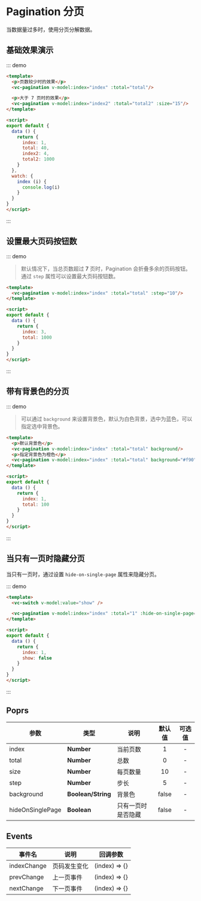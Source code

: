 # Pagination 分页

当数据量过多时，使用分页分解数据。

## 基础效果演示

::: demo 
```html
<template>
  <p>页数较少时的效果</p>
  <vc-pagination v-model:index="index" :total="total"/>

  <p>大于 7 页时的效果</p>
  <vc-pagination v-model:index="index2" :total="total2" :size="15"/>
</template>

<script>
export default {
  data () {
    return {
      index: 1,
      total: 40,
      index2: 4,
      total2: 1000
    }
  },
  watch: {
    index (i) {
      console.log(i)
    }
  }
}
</script>
```
:::


## 设置最大页码按钮数

::: demo 

> 默认情况下，当总页数超过 **7** 页时，Pagination 会折叠多余的页码按钮。通过 `step` 属性可以设置最大页码按钮数。

```html
<template>
  <vc-pagination v-model:index="index" :total="total" :step="10"/>
</template>

<script>
export default {
  data () {
    return {
      index: 3,
      total: 1000
    }
  }
}
</script>
```
:::

## 带有背景色的分页

::: demo 

> 可以通过 `background` 来设置背景色，默认为白色背景，选中为蓝色，可以指定选中背景色。

```html
<template>
  <p>默认背景色</p>
  <vc-pagination v-model:index="index" :total="total" background/>
  <p>指定背景色为橙色</p>
  <vc-pagination v-model:index="index" :total="total" background="#f90"/>
</template>

<script>
export default {
  data () {
    return {
      index: 1,
      total: 100
    }
  }
}
</script>
```
:::

## 当只有一页时隐藏分页

当只有一页时，通过设置 `hide-on-single-page` 属性来隐藏分页。

::: demo 
```html
<template>
  <vc-switch v-model:value="show" />

  <vc-pagination v-model:index="index" :total="1" :hide-on-single-page="show"/>
</template>

<script>
export default {
  data () {
    return {
      index: 1,
      show: false
    }
  }
}
</script>
```
:::

## Poprs

| 参数 | 类型 | 说明 | 默认值 | 可选值 |
|---|---|---|:---:|:---:|
| index | **Number** | 当前页数 | 1 | - |
| total | **Number** | 总数 | 0 | - |
| size | **Number** | 每页数量 | 10 | - |
| step | **Number** | 步长 | 5 | - |
| background | **Boolean/String** | 背景色 | false | - |
| hideOnSinglePage | **Boolean** | 只有一页时是否隐藏 | false | - |

## Events

| 事件名 | 说明 | 回调参数 |
| --- | --- | --- |
| indexChange | 页码发生变化 | (index) => {} |
| prevChange | 上一页事件 | (index) => {} |
| nextChange | 下一页事件 | (index) => {} |
